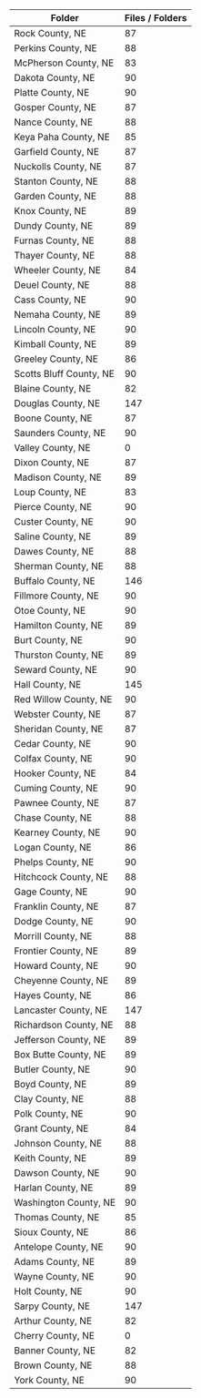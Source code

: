 | Folder                  |   Files / Folders |
|-------------------------|-------------------|
| Rock County, NE         |                87 |
| Perkins County, NE      |                88 |
| McPherson County, NE    |                83 |
| Dakota County, NE       |                90 |
| Platte County, NE       |                90 |
| Gosper County, NE       |                87 |
| Nance County, NE        |                88 |
| Keya Paha County, NE    |                85 |
| Garfield County, NE     |                87 |
| Nuckolls County, NE     |                87 |
| Stanton County, NE      |                88 |
| Garden County, NE       |                88 |
| Knox County, NE         |                89 |
| Dundy County, NE        |                89 |
| Furnas County, NE       |                88 |
| Thayer County, NE       |                88 |
| Wheeler County, NE      |                84 |
| Deuel County, NE        |                88 |
| Cass County, NE         |                90 |
| Nemaha County, NE       |                89 |
| Lincoln County, NE      |                90 |
| Kimball County, NE      |                89 |
| Greeley County, NE      |                86 |
| Scotts Bluff County, NE |                90 |
| Blaine County, NE       |                82 |
| Douglas County, NE      |               147 |
| Boone County, NE        |                87 |
| Saunders County, NE     |                90 |
| Valley County, NE       |                 0 |
| Dixon County, NE        |                87 |
| Madison County, NE      |                89 |
| Loup County, NE         |                83 |
| Pierce County, NE       |                90 |
| Custer County, NE       |                90 |
| Saline County, NE       |                89 |
| Dawes County, NE        |                88 |
| Sherman County, NE      |                88 |
| Buffalo County, NE      |               146 |
| Fillmore County, NE     |                90 |
| Otoe County, NE         |                90 |
| Hamilton County, NE     |                89 |
| Burt County, NE         |                90 |
| Thurston County, NE     |                89 |
| Seward County, NE       |                90 |
| Hall County, NE         |               145 |
| Red Willow County, NE   |                90 |
| Webster County, NE      |                87 |
| Sheridan County, NE     |                87 |
| Cedar County, NE        |                90 |
| Colfax County, NE       |                90 |
| Hooker County, NE       |                84 |
| Cuming County, NE       |                90 |
| Pawnee County, NE       |                87 |
| Chase County, NE        |                88 |
| Kearney County, NE      |                90 |
| Logan County, NE        |                86 |
| Phelps County, NE       |                90 |
| Hitchcock County, NE    |                88 |
| Gage County, NE         |                90 |
| Franklin County, NE     |                87 |
| Dodge County, NE        |                90 |
| Morrill County, NE      |                88 |
| Frontier County, NE     |                89 |
| Howard County, NE       |                90 |
| Cheyenne County, NE     |                89 |
| Hayes County, NE        |                86 |
| Lancaster County, NE    |               147 |
| Richardson County, NE   |                88 |
| Jefferson County, NE    |                89 |
| Box Butte County, NE    |                89 |
| Butler County, NE       |                90 |
| Boyd County, NE         |                89 |
| Clay County, NE         |                88 |
| Polk County, NE         |                90 |
| Grant County, NE        |                84 |
| Johnson County, NE      |                88 |
| Keith County, NE        |                89 |
| Dawson County, NE       |                90 |
| Harlan County, NE       |                89 |
| Washington County, NE   |                90 |
| Thomas County, NE       |                85 |
| Sioux County, NE        |                86 |
| Antelope County, NE     |                90 |
| Adams County, NE        |                89 |
| Wayne County, NE        |                90 |
| Holt County, NE         |                90 |
| Sarpy County, NE        |               147 |
| Arthur County, NE       |                82 |
| Cherry County, NE       |                 0 |
| Banner County, NE       |                82 |
| Brown County, NE        |                88 |
| York County, NE         |                90 |